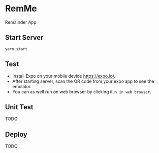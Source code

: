 # RemMe
Remainder App

## Start Server
`yarn start`

## Test
- Install Expo on your mobile device https://expo.io/.
- After starting server, scan the QR code from your expo app to see the emulator.
- You can as well run on web browser by clicking `Run in web browser`.

## Unit Test
TODO

## Deploy
TODO


